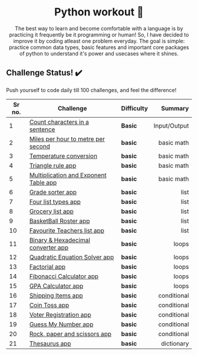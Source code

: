 
<h1 align="center">
  Python workout 💪
</h1>

<p align="center">
 The best way to learn and become comfortable with a language is by practicing it frequently be it programming or human!  
 So, I have decided to improve it by coding atleast one problem everyday.
 The goal is simple: practice common data types, basic features and important core packages of python to understand it's power and usecases where it shines. 
</p>


## Challenge Status! ✔️

Push yourself to code daily till 100 challenges, and feel the difference!

| Sr no. | Challenge | Difficulty | Summary
| ------------ | ---------- | ----- | -----------: |
| 1 | [Count characters in a sentence](challenge_1/main.py) | **Basic** |Input/Output|
| 2 | [Miles per hour to metre per second](challenge_2/main.py) | **basic** |basic math |
| 3 | [Temperature conversion](challenge_3/main.py) | **basic** |basic math |
| 4 | [Triangle rule app](challenge_4/main.py) | **basic** |basic math |
| 5 | [Multiplication and Exponent Table app](challenge_5/main.py) | **basic** |basic math |
| 6 | [Grade sorter app](challenge_6/main.py) | **basic** |list |
| 7 | [Four list types app](challenge_7/main.py) | **basic** |list |
| 8 | [Grocery list app](challenge_8/main.py) | **basic** |list |
| 9 | [BasketBall Roster app](challenge_9/main.py) | **basic** |list |
| 10 | [Favourite Teachers list app](challenge_10/main.py) | **basic** |list |
| 11 | [Binary & Hexadecimal converter app](challenge_11/main.py) | **basic** |loops |
| 12 | [Quadratic Equation Solver app](challenge_12/main.py) | **basic** |loops|
| 13 | [Factorial app](challenge_13/main.py) | **basic** |loops|
| 14 | [Fibonacci Calculator app](challenge_14/main.py) | **basic** |loops|
| 15 | [GPA Calculator app](challenge_15/main.py) | **basic** |loops|
| 16 | [Shipping Items app](challenge_16/main.py) | **basic** |conditional|
| 17 | [Coin Toss app](challenge_17/main.py) | **basic** |conditional|
| 18 | [Voter Registration app](challenge_18/main.py) | **basic** |conditional|
| 19 | [Guess My Number app](challenge_19/main.py) | **basic** |conditional|
| 20 | [Rock, paper and scissors app](challenge_20/main.py) | **basic** |conditional|
| 21 | [Thesaurus app](challenge_21/main.py) | **basic** |dictionary|
